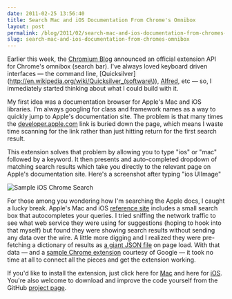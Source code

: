 ```yaml
---
date: 2011-02-25 13:56:40
title: Search Mac and iOS Documentation From Chrome's Omnibox
layout: post
permalink: /blog/2011/02/search-mac-and-ios-documentation-from-chromes-omnibox/index.html
slug: search-mac-and-ios-documentation-from-chromes-omnibox
---
```

Earlier this week, the [Chromium Blog](http://blog.chromium.org/2011/02/extending-omnibox.html) announced an official extension API for Chrome's omnibox (search bar). I've always loved keyboard driven interfaces &mdash; the command line, [Quicksilver](http://en.wikipedia.org/wiki/Quicksilver_(software\)), [Alfred](http://www.alfredapp.com/), etc &mdash; so, I immediately started thinking about what I could build with it.

My first idea was a documentation browser for Apple's Mac and iOS libraries. I'm always googling for class and framework names as a way to quickly jump to Apple's documentation site. The problem is that many times the [developer.apple.com](http://developer.apple.com) link is buried down the page, which means I waste time scanning for the link rather than just hitting return for the first search result.

This extension solves that problem by allowing you to type "ios" or "mac" followed by a keyword. It then presents and auto-completed dropdown of matching search results which take you directly to the relevant page on Apple's documentation site. Here's a screenshot after typing "ios UIImage"

![Sample iOS Chrome Search](http://cdn.tyler.fm/blog/chrome-apple.png)

For those among you wondering how I'm searching the Apple docs, I caught a lucky break. Apple's Mac and iOS [reference site](http://developer.apple.com/library/mac/navigation/) includes a small search box that autocompletes your queries. I tried sniffing the network traffic to see what web service they were using for suggestions (hoping to hook into that myself) but found they were showing search results without sending any data over the wire. A little more digging and I realized they were pre-fetching a dictionary of results as [a giant JSON file](http://developer.apple.com/library/mac/navigation/library.json) on page load. With that data &mdash; and a [sample Chrome extension](http://code.google.com/chrome/extensions/samples.html#omnibox) courtesy of Google &mdash; it took no time at all to connect all the pieces and get the extension working.

If you'd like to install the extension, just click here for [Mac](http://clickontyler.com/chrome/Mac.crx) and here for [iOS](http://clickontyler.com/chrome/iOS.crx). You're also welcome to download and improve the code yourself from the GitHub [project page](https://github.com/tylerhall/AppleDocsChromeExtension).